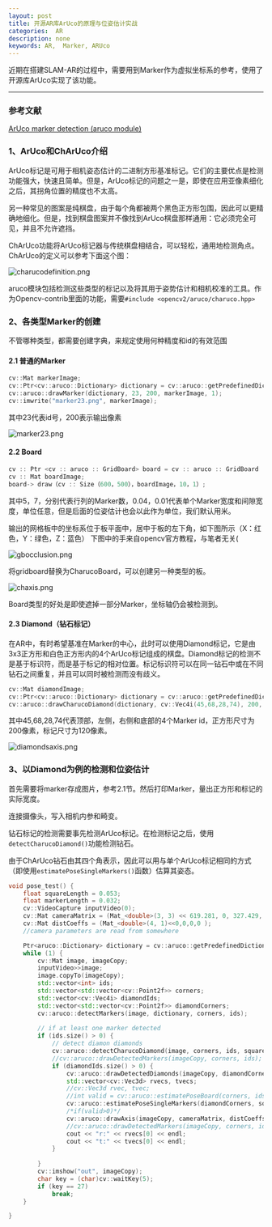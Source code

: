 ```yaml
---
layout: post
title: 开源AR库ArUco的原理与位姿估计实战
categories:  AR
description: none
keywords: AR,  Marker, ARUco
---
```


近期在搭建SLAM-AR的过程中，需要用到Marker作为虚拟坐标系的参考，使用了开源库ArUco实现了该功能。

------

### 参考文献

[ArUco marker detection (aruco module)](https://docs.opencv.org/master/d9/d6d/tutorial_table_of_content_aruco.html)

### 1、ArUco和ChArUco介绍

ArUco标记是可用于相机姿态估计的二进制方形基准标记。它们的主要优点是检测功能强大，快速且简单。但是，ArUco标记的问题之一是，即使在应用亚像素细化之后，其拐角位置的精度也不太高。

另一种常见的图案是纯棋盘，由于每个角都被两个黑色正方形包围，因此可以更精确地细化。但是，找到棋盘图案并不像找到ArUco棋盘那样通用：它必须完全可见，并且不允许遮挡。

ChArUco功能将ArUco标记器与传统棋盘相结合，可以轻松，通用地检测角点。ChArUco的定义可以参考下面这个图：

![charucodefinition.png](https://keenster-1300019754.cos.ap-shanghai-fsi.myqcloud.com/charucodefinition.png)



aruco模块包括检测这些类型的标记以及将其用于姿势估计和相机校准的工具。作为Opencv-contrib里面的功能，需要`#include <opencv2/aruco/charuco.hpp>`

### 2、各类型Marker的创建

不管哪种类型，都需要创建字典，来规定使用何种精度和id的有效范围



#### 2.1 普通的Marker

```c++
cv::Mat markerImage;
cv::Ptr<cv::aruco::Dictionary> dictionary = cv::aruco::getPredefinedDictionary(cv::aruco::DICT_6X6_250);
cv::aruco::drawMarker(dictionary, 23, 200, markerImage, 1);
cv::imwrite("marker23.png", markerImage);
```

其中23代表id号，200表示输出像素

![marker23.png](https://keenster-1300019754.cos.ap-shanghai-fsi.myqcloud.com/marker23.png)

#### 2.2 Board

```C++
cv :: Ptr <cv :: aruco :: GridBoard> board = cv :: aruco :: GridBoard :: create（5，7，0.04，0.01，dictionary）;
cv :: Mat boardImage;
board-> draw（cv :: Size（600，500），boardImage，10，1）;
```

其中5，7，分别代表行列的Marker数，0.04，0.01代表单个Marker宽度和间隙宽度，单位任意，但是后面的位姿估计也会以此作为单位，我们默认用米。

输出的网格板中的坐标系位于板平面中，居中于板的左下角，如下图所示（X：红色，Y：绿色，Z：蓝色） 下图中的手来自opencv官方教程，与笔者无关(

![gbocclusion.png](https://keenster-1300019754.cos.ap-shanghai-fsi.myqcloud.com/gbocclusion.png)

将gridboard替换为CharucoBoard，可以创建另一种类型的板。

![chaxis.png](https://keenster-1300019754.cos.ap-shanghai-fsi.myqcloud.com/chaxis.png)

Board类型的好处是即使遮掉一部分Marker，坐标轴仍会被检测到。

#### 2.3 Diamond（钻石标记）

在AR中，有时希望基准在Marker的中心，此时可以使用Diamond标记，它是由3x3正方形和白色正方形内的4个ArUco标记组成的棋盘。Diamond标记的检测不是基于标识符，而是基于标记的相对位置。标记标识符可以在同一钻石中或在不同钻石之间重复，并且可以同时被检测而没有歧义。

```c++
cv::Mat diamondImage;
cv::Ptr<cv::aruco::Dictionary> dictionary = cv::aruco::getPredefinedDictionary(cv::aruco::DICT_6X6_250);
cv::aruco::drawCharucoDiamond(dictionary, cv::Vec4i(45,68,28,74), 200, 120, markerImage);
```

其中45,68,28,74代表顶部，左侧，右侧和底部的4个Marker id，正方形尺寸为200像素，标记尺寸为120像素。

![diamondsaxis.png](https://keenster-1300019754.cos.ap-shanghai-fsi.myqcloud.com/diamondsaxis.png)

### 3、以Diamond为例的检测和位姿估计

首先需要将marker存成图片，参考2.1节。然后打印Marker，量出正方形和标记的实际宽度。

连接摄像头，写入相机内参和畸变。

钻石标记的检测需要事先检测ArUco标记。在检测标记之后，使用`detectCharucoDiamond()`功能检测钻石。

由于ChArUco钻石由其四个角表示，因此可以用与单个ArUco标记相同的方式（即使用`estimatePoseSingleMarkers()`函数）估算其姿态。

```c++
void pose_test() {
	float squareLength = 0.053;
	float markerLength = 0.032;
	cv::VideoCapture inputVideo(0);
	cv::Mat cameraMatrix = (Mat_<double>(3, 3) << 619.281, 0, 327.429, 0, 619.36, 236.488, 0, 0, 1);
	cv::Mat distCoeffs = (Mat_<double>(4, 1)<<0,0,0,0 );
	//camera parameters are read from somewhere

	Ptr<aruco::Dictionary> dictionary = cv::aruco::getPredefinedDictionary(cv::aruco::DICT_4X4_50);
	while (1) {
		cv::Mat image, imageCopy;
		inputVideo>>image;
		image.copyTo(imageCopy);
		std::vector<int> ids;
		std::vector<std::vector<cv::Point2f>> corners;
		std::vector<cv::Vec4i> diamondIds;
		std::vector<std::vector<cv::Point2f>> diamondCorners;
		cv::aruco::detectMarkers(image, dictionary, corners, ids);
		
		// if at least one marker detected
		if (ids.size() > 0) {
			// detect diamon diamonds
			cv::aruco::detectCharucoDiamond(image, corners, ids, squareLength / markerLength, diamondCorners, diamondIds, cameraMatrix, distCoeffs);
			//cv::aruco::drawDetectedMarkers(imageCopy, corners, ids);
			if (diamondIds.size() > 0) {
				cv::aruco::drawDetectedDiamonds(imageCopy, diamondCorners, diamondIds);
				std::vector<cv::Vec3d> rvecs, tvecs;
				//cv::Vec3d rvec, tvec;
				//int valid = cv::aruco::estimatePoseBoard(corners, ids,board, cameraMatrix, distCoeffs, rvec, tvec);
				cv::aruco::estimatePoseSingleMarkers(diamondCorners, squareLength, cameraMatrix, distCoeffs, rvecs, tvecs);
				/*if(valid>0)*/
				cv::aruco::drawAxis(imageCopy, cameraMatrix, distCoeffs, rvecs[0], tvecs[0], 0.05);
				//cv::aruco::drawDetectedMarkers(imageCopy, corners, ids);
				cout << "r:" << rvecs[0] << endl;
				cout << "t:" << tvecs[0] << endl;
			}
			
		}
		cv::imshow("out", imageCopy);
		char key = (char)cv::waitKey(5);
		if (key == 27)
			break;
	}

}
```


